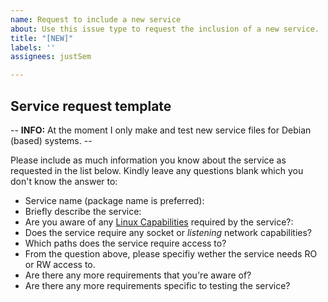 ```yaml
---
name: Request to include a new service
about: Use this issue type to request the inclusion of a new service.
title: "[NEW]"
labels: ''
assignees: justSem

---
```


## Service request template

-- __INFO:__ At the moment I only make and test new service files for Debian (based) systems. --


Please include as much information you know about the service as requested in the list below. Kindly leave any questions blank which you don't know the answer to:

* Service name (package name is preferred): 
* Briefly describe the service: 
* Are you aware of any [Linux Capabilities](https://man7.org/linux/man-pages/man7/capabilities.7.html) required by the service?:
* Does the service require any socket or _listening_ network capabilities?
* Which paths does the service require access to? 
* From the question above, please specifiy wether the service needs RO or RW access to.
* Are there any more requirements that you're aware of?
* Are there any more requirements specific to testing the service?
